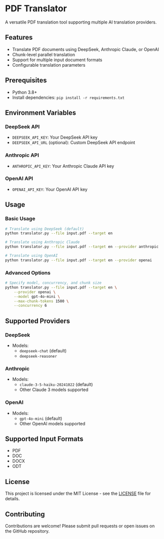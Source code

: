 # PDF Translator

A versatile PDF translation tool supporting multiple AI translation providers.

## Features

- Translate PDF documents using DeepSeek, Anthropic Claude, or OpenAI
- Chunk-level parallel translation
- Support for multiple input document formats
- Configurable translation parameters

## Prerequisites

- Python 3.8+
- Install dependencies: `pip install -r requirements.txt`

## Environment Variables

### DeepSeek API
- `DEEPSEEK_API_KEY`: Your DeepSeek API key
- `DEEPSEEK_API_URL` (optional): Custom DeepSeek API endpoint

### Anthropic API
- `ANTHROPIC_API_KEY`: Your Anthropic Claude API key

### OpenAI API
- `OPENAI_API_KEY`: Your OpenAI API key

## Usage

### Basic Usage

```bash
# Translate using DeepSeek (default)
python translator.py --file input.pdf --target en

# Translate using Anthropic Claude
python translator.py --file input.pdf --target en --provider anthropic

# Translate using OpenAI
python translator.py --file input.pdf --target en --provider openai
```

### Advanced Options

```bash
# Specify model, concurrency, and chunk size
python translator.py --file input.pdf --target en \
    --provider openai \
    --model gpt-4o-mini \
    --max-chunk-tokens 1500 \
    --concurrency 6
```

## Supported Providers

### DeepSeek
- Models: 
  - `deepseek-chat` (default)
  - `deepseek-reasoner`

### Anthropic
- Models:
  - `claude-3-5-haiku-20241022` (default)
  - Other Claude 3 models supported

### OpenAI
- Models:
  - `gpt-4o-mini` (default)
  - Other OpenAI models supported

## Supported Input Formats

- PDF
- DOC
- DOCX
- ODT

## License

This project is licensed under the MIT License - see the [LICENSE](LICENSE) file for details.

## Contributing

Contributions are welcome! Please submit pull requests or open issues on the GitHub repository.
